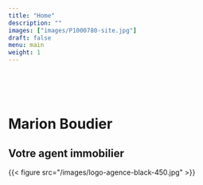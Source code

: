 ```yaml
---
title: "Home"
description: ""
images: ["images/P1000780-site.jpg"]
draft: false
menu: main
weight: 1
---
```


<br/>
<br/>
<br/>

# Marion Boudier
## Votre agent immobilier
{{< figure src="/images/logo-agence-black-450.jpg" >}}
